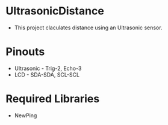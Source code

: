 # UltrasonicDistance
- This project claculates distance using an Ultrasonic sensor.

# Pinouts
- Ultrasonic - Trig-2, Echo-3
- LCD - SDA-SDA, SCL-SCL

# Required Libraries
- NewPing
